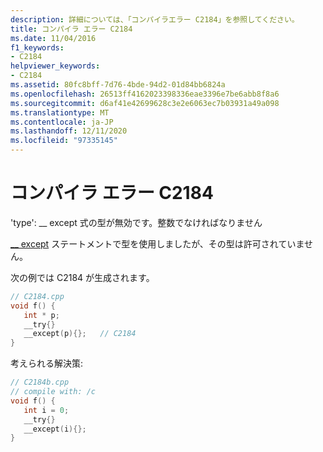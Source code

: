 ```yaml
---
description: 詳細については、「コンパイラエラー C2184」を参照してください。
title: コンパイラ エラー C2184
ms.date: 11/04/2016
f1_keywords:
- C2184
helpviewer_keywords:
- C2184
ms.assetid: 80fc8bff-7d76-4bde-94d2-01d84bb6824a
ms.openlocfilehash: 26513ff4162023398336eae3396e7be6abb8f8a6
ms.sourcegitcommit: d6af41e42699628c3e2e6063ec7b03931a49a098
ms.translationtype: MT
ms.contentlocale: ja-JP
ms.lasthandoff: 12/11/2020
ms.locfileid: "97335145"
---
```

# <a name="compiler-error-c2184"></a>コンパイラ エラー C2184

'type': __ except 式の型が無効です。整数でなければなりません

[__ except](../../c-language/try-except-statement-c.md) ステートメントで型を使用しましたが、その型は許可されていません。

次の例では C2184 が生成されます。

```cpp
// C2184.cpp
void f() {
   int * p;
   __try{}
   __except(p){};   // C2184
}
```

考えられる解決策:

```cpp
// C2184b.cpp
// compile with: /c
void f() {
   int i = 0;
   __try{}
   __except(i){};
}
```
